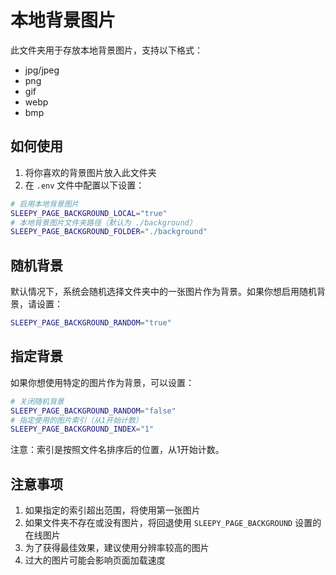# 本地背景图片

此文件夹用于存放本地背景图片，支持以下格式：
- jpg/jpeg
- png
- gif
- webp
- bmp

## 如何使用

1. 将你喜欢的背景图片放入此文件夹
2. 在 `.env` 文件中配置以下设置：

```bash
# 启用本地背景图片
SLEEPY_PAGE_BACKGROUND_LOCAL="true"
# 本地背景图片文件夹路径（默认为 ./background）
SLEEPY_PAGE_BACKGROUND_FOLDER="./background"
```

## 随机背景

默认情况下，系统会随机选择文件夹中的一张图片作为背景。如果你想启用随机背景，请设置：

```bash
SLEEPY_PAGE_BACKGROUND_RANDOM="true"
```

## 指定背景

如果你想使用特定的图片作为背景，可以设置：

```bash
# 关闭随机背景
SLEEPY_PAGE_BACKGROUND_RANDOM="false"
# 指定使用的图片索引（从1开始计数）
SLEEPY_PAGE_BACKGROUND_INDEX="1"
```

注意：索引是按照文件名排序后的位置，从1开始计数。

## 注意事项

1. 如果指定的索引超出范围，将使用第一张图片
2. 如果文件夹不存在或没有图片，将回退使用 `SLEEPY_PAGE_BACKGROUND` 设置的在线图片
3. 为了获得最佳效果，建议使用分辨率较高的图片
4. 过大的图片可能会影响页面加载速度 